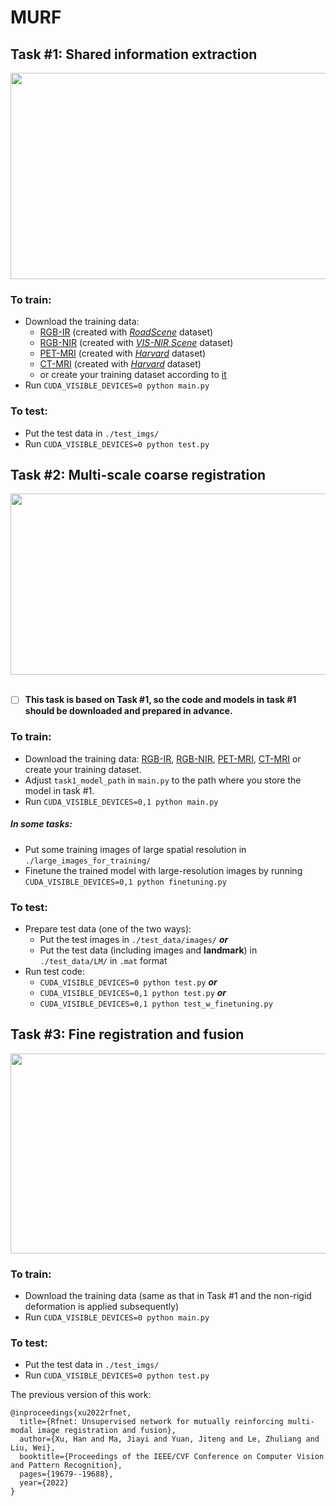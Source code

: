 # MURF

## **Task #1: Shared information extraction**
<div align=center><img src="https://github.com/hanna-xu/others/blob/master/images/MURF_task1_show.png" width="950" height="330"/></div>

### To train:
* Download the training data:
   * [RGB-IR](https://pan.baidu.com/s/1MPSmWuOhKr2KQxD8aj5gHA?pwd=e9gf) (created with [*RoadScene*](https://github.com/hanna-xu/RoadScene) dataset)
   * [RGB-NIR](https://pan.baidu.com/s/1oakDnUKCtT0MaxjP-6Q0jA?pwd=epov) (created with [*VIS-NIR Scene*](http://matthewalunbrown.com/nirscene/nirscene.html) dataset)
   * [PET-MRI](https://pan.baidu.com/s/1BgX7lFbtZ4cunR7P160cnA?pwd=hu06) (created with [*Harvard*](http://www.med.harvard.edu/AANLIB/home.html) dataset) 
   * [CT-MRI](https://pan.baidu.com/s/1WtVS8qO83tB8coy5TvJE8Q?pwd=rphq) (created with [*Harvard*](http://www.med.harvard.edu/AANLIB/home.html) dataset) 
   * or create your training dataset according to [it](https://github.com/hanna-xu/utils)<br>
* Run ```CUDA_VISIBLE_DEVICES=0 python main.py```
### To test:
* Put the test data in `./test_imgs/`<br>
* Run ```CUDA_VISIBLE_DEVICES=0 python test.py```<br>

## Task #2: Multi-scale coarse registration
<div align=center><img src="https://github.com/hanna-xu/others/blob/master/images/MCRM_show.png" width="950" height="290"/></div>
<br>

- [ ] **This task is based on Task #1, so the code and models in task #1 should be downloaded and prepared in advance.**

### To train:
* Download the training data: [RGB-IR](https://pan.baidu.com/s/11-vMvbzLyR1FxnIi0jxGWg?pwd=8sih), [RGB-NIR](https://pan.baidu.com/s/1P24HU1vDbDxcDZmM8b_ruA?pwd=ry6r), [PET-MRI](https://pan.baidu.com/s/1ZlQCiDfnL36qqgq2p7XxoA?pwd=th6o), [CT-MRI](https://pan.baidu.com/s/1pYrf_GzGujFF-xW4QVA6xg?pwd=ik0k) or create your training dataset.
* Adjust `task1_model_path` in `main.py` to the path where you store the model in task #1.
* Run ```CUDA_VISIBLE_DEVICES=0,1 python main.py``` <br>
##### In some tasks:
* Put some training images of large spatial resolution in `./large_images_for_training/`
* Finetune the trained model with large-resolution images by running ```CUDA_VISIBLE_DEVICES=0,1 python finetuning.py```
### To test:
* Prepare test data (one of the two ways):
    * Put the test images in `./test_data/images/` ***or*** 
    * Put the test data (including images and **landmark**) in `./test_data/LM/` in `.mat` format <br> 
* Run test code:
  * ```CUDA_VISIBLE_DEVICES=0 python test.py``` ***or*** 
  * ```CUDA_VISIBLE_DEVICES=0,1 python test.py``` ***or*** 
  * ```CUDA_VISIBLE_DEVICES=0,1 python test_w_finetuning.py``` 

## Task #3: Fine registration and fusion
<div align=center><img src="https://github.com/hanna-xu/others/blob/master/images/F2M_show.png" width="600" height="320"/></div>


### To train:
* Download the training data (same as that in Task #1 and the non-rigid deformation is applied subsequently)
* Run ```CUDA_VISIBLE_DEVICES=0 python main.py```
### To test:
* Put the test data in `./test_imgs/`<br>
* Run ```CUDA_VISIBLE_DEVICES=0 python test.py```<br>

The previous version of this work:
```
@inproceedings{xu2022rfnet,
  title={Rfnet: Unsupervised network for mutually reinforcing multi-modal image registration and fusion},
  author={Xu, Han and Ma, Jiayi and Yuan, Jiteng and Le, Zhuliang and Liu, Wei},
  booktitle={Proceedings of the IEEE/CVF Conference on Computer Vision and Pattern Recognition},
  pages={19679--19688},
  year={2022}
}
```
